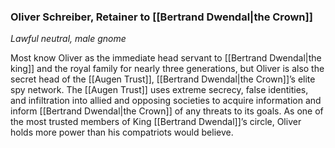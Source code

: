 ### Oliver Schreiber, Retainer to [[Bertrand Dwendal|the Crown]]

_Lawful neutral, male gnome_

Most know Oliver as the immediate head servant to [[Bertrand Dwendal|the king]] and the royal family for nearly three generations, but Oliver is also the secret head of the [[Augen Trust]], [[Bertrand Dwendal|the Crown]]’s elite spy network. The [[Augen Trust]] uses extreme secrecy, false identities, and infiltration into allied and opposing societies to acquire information and inform [[Bertrand Dwendal|the Crown]] of any threats to its goals. As one of the most trusted members of King [[Bertrand Dwendal]]’s circle, Oliver holds more power than his compatriots would believe.